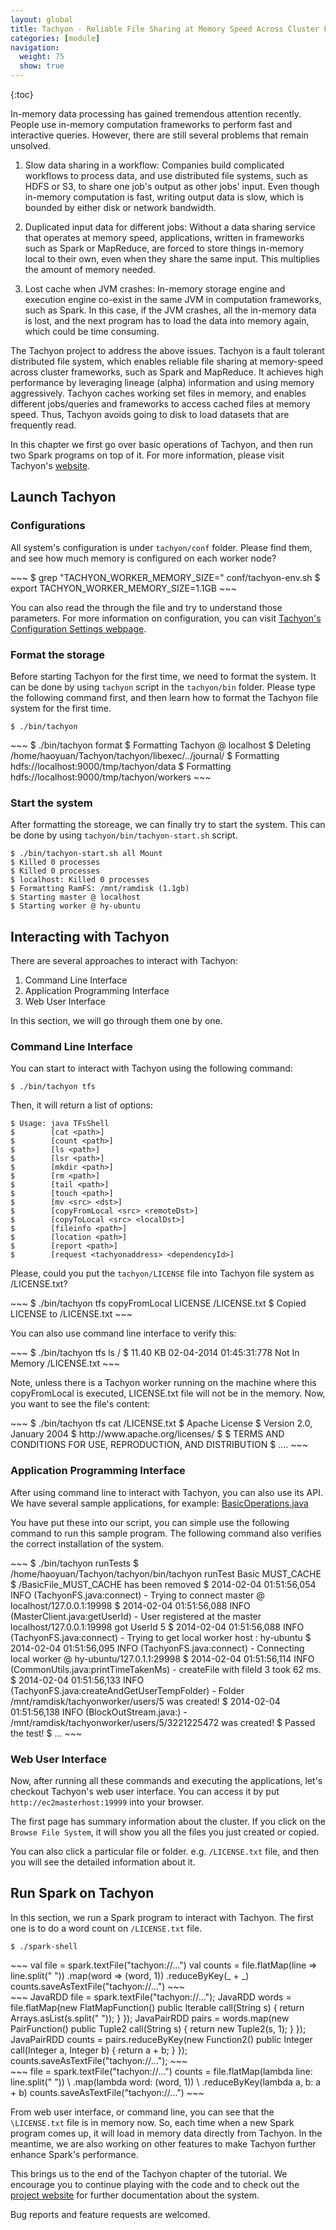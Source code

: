 ```yaml
---
layout: global
title: Tachyon - Reliable File Sharing at Memory Speed Across Cluster Frameworks
categories: [module]
navigation:
  weight: 75
  show: true
---
```


{:toc}
<!--
<p style="text-align: center;">
  <img src="img/tachyon-logo.jpg"
       title="Tachyon Logo"
       alt="Tachyon"
       width="65%" />
</p>
 -->

<!-- In this chapter we use GraphX to analyze Wikipedia data and implement graph algorithms in Spark. As with other exercises we will work with a subset of the Wikipedia traffic statistics data from May 5-7, 2009. In particular, this dataset only includes a subset of all Wikipedia articles. -->

In-memory data processing has gained tremendous attention recently. People use in-memory computation
frameworks to perform fast and interactive queries. However, there are still several problems that
remain unsolved.

1. Slow data sharing in a workflow: Companies build complicated workflows to process data, and use
distributed file systems, such as HDFS or S3, to share one job's output as other jobs' input. Even
though in-memory computation is fast, writing output data is slow, which is bounded by either disk
or network bandwidth.

2. Duplicated input data for different jobs: Without a data sharing service that operates at memory
speed, applications, written in frameworks such as Spark or MapReduce, are forced to store things
in-memory local to their own, even when they share the same input. This multiplies the amount of
memory needed.

3. Lost cache when JVM crashes: In-memory storage engine and execution engine co-exist in the same
JVM in computation frameworks, such as Spark. In this case, if the JVM crashes, all the in-memory
data is lost, and the next program has to load the data into memory again, which could be time
consuming.

The Tachyon project to address the above issues. Tachyon is a fault tolerant distributed file
system, which enables reliable file sharing at memory-speed across cluster frameworks, such as Spark
and MapReduce. It achieves high performance by leveraging lineage (alpha) information and using
memory aggressively. Tachyon caches working set files in memory, and enables different jobs/queries
and frameworks to access cached files at memory speed. Thus, Tachyon avoids going to disk to load
datasets that are frequently read.

In this chapter we first go over basic operations of Tachyon, and then run two Spark programs on top
of it. For more information, please visit Tachyon's [website](http://tachyon-project.org/).

## Launch Tachyon

### Configurations

All system's configuration is under `tachyon/conf` folder. Please find them, and see how much
memory is configured on each worker node?

<div class="solution" markdown="1">
~~~
$ grep "TACHYON_WORKER_MEMORY_SIZE=" conf/tachyon-env.sh
$ export TACHYON_WORKER_MEMORY_SIZE=1.1GB
~~~
</div>

You can also read the through the file and try to understand those parameters. For more information
on configuration, you can visit
[Tachyon's Configuration Settings webpage](http://tachyon-project.org/Configuration-Settings.html).

### Format the storage

Before starting Tachyon for the first time, we need to format the system. It can be done by using
`tachyon` script in the `tachyon/bin` folder. Please type the following command first, and then
learn how to format the Tachyon file system for the first time.

~~~
$ ./bin/tachyon
~~~

<div class="solution" markdown="1">
~~~
$ ./bin/tachyon format
$ Formatting Tachyon @ localhost
$ Deleting /home/haoyuan/Tachyon/tachyon/libexec/../journal/
$ Formatting hdfs://localhost:9000/tmp/tachyon/data
$ Formatting hdfs://localhost:9000/tmp/tachyon/workers
~~~
</div>

### Start the system

After formatting the storeage, we can finally try to start the system. This can be done by using
`tachyon/bin/tachyon-start.sh` script.

~~~
$ ./bin/tachyon-start.sh all Mount
$ Killed 0 processes
$ Killed 0 processes
$ localhost: Killed 0 processes
$ Formatting RamFS: /mnt/ramdisk (1.1gb)
$ Starting master @ localhost
$ Starting worker @ hy-ubuntu
~~~

## Interacting with Tachyon

There are several approaches to interact with Tachyon:

1. Command Line Interface
2. Application Programming Interface
3. Web User Interface

In this section, we will go through them one by one.

### Command Line Interface

You can start to interact with Tachyon using the following command:

~~~
$ ./bin/tachyon tfs
~~~

Then, it will return a list of options:

~~~
$ Usage: java TFsShell
$        [cat <path>]
$        [count <path>]
$        [ls <path>]
$        [lsr <path>]
$        [mkdir <path>]
$        [rm <path>]
$        [tail <path>]
$        [touch <path>]
$        [mv <src> <dst>]
$        [copyFromLocal <src> <remoteDst>]
$        [copyToLocal <src> <localDst>]
$        [fileinfo <path>]
$        [location <path>]
$        [report <path>]
$        [request <tachyonaddress> <dependencyId>]
~~~

Please, could you put the `tachyon/LICENSE` file into Tachyon file system as /LICENSE.txt?

<div class="solution" markdown="1">
~~~
$ ./bin/tachyon tfs copyFromLocal LICENSE /LICENSE.txt
$ Copied LICENSE to /LICENSE.txt
~~~
</div>

You can also use command line interface to verify this:

<div class="solution" markdown="1">
~~~
$ ./bin/tachyon tfs ls /
$ 11.40 KB  02-04-2014 01:45:31:778  Not In Memory  /LICENSE.txt
~~~
</div>

Note, unless there is a Tachyon worker running on the machine where this copyFromLocal is executed,
LICENSE.txt file will not be in the memory. Now, you want to see the file's content:

<div class="solution" markdown="1">
~~~
$ ./bin/tachyon tfs cat /LICENSE.txt
$                                  Apache License
$                           Version 2.0, January 2004
$                        http://www.apache.org/licenses/
$
$   TERMS AND CONDITIONS FOR USE, REPRODUCTION, AND DISTRIBUTION
$ ....
~~~
</div>

### Application Programming Interface

After using command line to interact with Tachyon, you can also use its API. We have several sample
applications, for example: [BasicOperations.java](https://github.com/amplab/tachyon/blob/master/src/main/java/tachyon/examples/BasicOperations.java)

You have put these into our script, you can simple use the following command to run this sample
program. The following command also verifies the correct installation of the system.

<div class="solution" markdown="1">
~~~
$ ./bin/tachyon runTests
$ /home/haoyuan/Tachyon/tachyon/bin/tachyon runTest Basic MUST_CACHE
$ /BasicFile_MUST_CACHE has been removed
$ 2014-02-04 01:51:56,054 INFO   (TachyonFS.java:connect) - Trying to connect master @ localhost/127.0.0.1:19998
$ 2014-02-04 01:51:56,088 INFO   (MasterClient.java:getUserId) - User registered at the master localhost/127.0.0.1:19998 got UserId 5
$ 2014-02-04 01:51:56,088 INFO   (TachyonFS.java:connect) - Trying to get local worker host : hy-ubuntu
$ 2014-02-04 01:51:56,095 INFO   (TachyonFS.java:connect) - Connecting local worker @ hy-ubuntu/127.0.1.1:29998
$ 2014-02-04 01:51:56,114 INFO   (CommonUtils.java:printTimeTakenMs) - createFile with fileId 3 took 62 ms.
$ 2014-02-04 01:51:56,133 INFO   (TachyonFS.java:createAndGetUserTempFolder) - Folder /mnt/ramdisk/tachyonworker/users/5 was created!
$ 2014-02-04 01:51:56,138 INFO   (BlockOutStream.java:<init>) - /mnt/ramdisk/tachyonworker/users/5/3221225472 was created!
$ Passed the test!
$ ...
~~~
</div>

### Web User Interface

Now, after running all these commands and executing the applications, let's checkout Tachyon's
web user interface. You can access it by put `http://ec2masterhost:19999` into your browser.

The first page has summary information about the cluster. If you click on the `Browse File System`,
it will show you all the files you just created or copied.

You can also click a particular file or folder. e.g. `/LICENSE.txt` file, and then you will see the
detailed information about it.

## Run Spark on Tachyon

In this section, we run a Spark program to interact with Tachyon. The first one is to do a word
count on `/LICENSE.txt` file.

~~~
$ ./spark-shell
~~~

<div class="solution" markdown="1">
<div class="codetabs">
<div data-lang="scala" markdown="1">
~~~
val file = spark.textFile("tachyon://...")
val counts = file.flatMap(line => line.split(" "))
                 .map(word => (word, 1))
                 .reduceByKey(_ + _)
counts.saveAsTextFile("tachyon://...")
~~~
</div>
<div data-lang="java" markdown="1">
~~~
JavaRDD<String> file = spark.textFile("tachyon://...");
JavaRDD<String> words = file.flatMap(new FlatMapFunction<String, String>()
  public Iterable<String> call(String s) { return Arrays.asList(s.split(" ")); }
});
JavaPairRDD<String, Integer> pairs = words.map(new PairFunction<String, String, Integer>()
  public Tuple2<String, Integer> call(String s) { return new Tuple2<String, Integer>(s, 1); }
});
JavaPairRDD<String, Integer> counts = pairs.reduceByKey(new Function2<Integer, Integer>()
  public Integer call(Integer a, Integer b) { return a + b; }
});
counts.saveAsTextFile("tachyon://...");
~~~
</div>
<div data-lang="python" markdown="1">
~~~
file = spark.textFile("tachyon://...")
counts = file.flatMap(lambda line: line.split(" ")) \
             .map(lambda word: (word, 1)) \
             .reduceByKey(lambda a, b: a + b)
counts.saveAsTextFile("tachyon://...")
~~~
</div>
</div>
</div>

From web user interface, or command line, you can see that the `\LICENSE.txt` file is in memory
now. So, each time when a new Spark program comes up, it will load in memory data directly from
Tachyon. In the meantime, we are also working on other features to make Tachyon further enhance
Spark's performance.

This brings us to the end of the Tachyon chapter of the tutorial. We encourage you to continue
playing with the code and to check out the [project website](http://tachyon-project.org/) for
further documentation about the system.

Bug reports and feature requests are welcomed.

